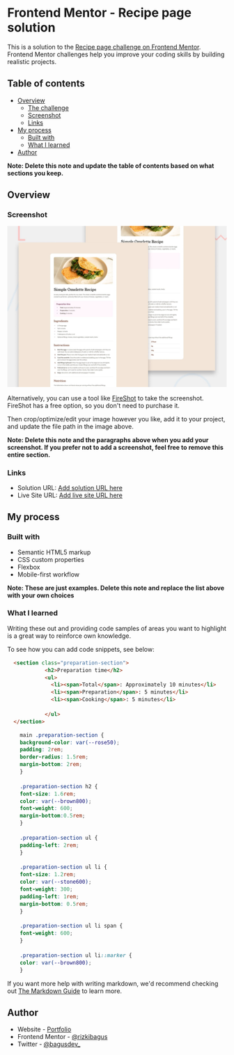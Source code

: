 # Frontend Mentor - Recipe page solution

This is a solution to the [Recipe page challenge on Frontend Mentor](https://www.frontendmentor.io/challenges/recipe-page-KiTsR8QQKm). Frontend Mentor challenges help you improve your coding skills by building realistic projects. 

## Table of contents

- [Overview](#overview)
  - [The challenge](#the-challenge)
  - [Screenshot](#screenshot)
  - [Links](#links)
- [My process](#my-process)
  - [Built with](#built-with)
  - [What I learned](#what-i-learned)
- [Author](#author)

**Note: Delete this note and update the table of contents based on what sections you keep.**

## Overview

### Screenshot

![](./preview.jpg)

Alternatively, you can use a tool like [FireShot](https://getfireshot.com/) to take the screenshot. FireShot has a free option, so you don't need to purchase it. 

Then crop/optimize/edit your image however you like, add it to your project, and update the file path in the image above.

**Note: Delete this note and the paragraphs above when you add your screenshot. If you prefer not to add a screenshot, feel free to remove this entire section.**

### Links

- Solution URL: [Add solution URL here](https://your-solution-url.com)
- Live Site URL: [Add live site URL here](https://your-live-site-url.com)

## My process

### Built with

- Semantic HTML5 markup
- CSS custom properties
- Flexbox
- Mobile-first workflow

**Note: These are just examples. Delete this note and replace the list above with your own choices**

### What I learned

Writing these out and providing code samples of areas you want to highlight is a great way to reinforce own knowledge.

To see how you can add code snippets, see below:

```html
  <section class="preparation-section">
            <h2>Preparation time</h2>
            <ul>
              <li><span>Total</span>: Approximately 10 minutes</li>
              <li><span>Preparation</span>: 5 minutes</li>
              <li><span>Cooking</span>: 5 minutes</li>
              
            </ul>
  </section>
```
```css
    main .preparation-section {
    background-color: var(--rose50);
    padding: 2rem;
    border-radius: 1.5rem;
    margin-bottom: 2rem;
    }

    .preparation-section h2 {
    font-size: 1.6rem;
    color: var(--brown800);
    font-weight: 600;
    margin-bottom:0.5rem;
    }

    .preparation-section ul {
    padding-left: 2rem;
    }

    .preparation-section ul li {
    font-size: 1.2rem;
    color: var(--stone600);
    font-weight: 300;
    padding-left: 1rem;
    margin-bottom: 0.5rem;
    }

    .preparation-section ul li span {
    font-weight: 600;
    }

    .preparation-section ul li::marker {
    color: var(--brown800);
    }
```
If you want more help with writing markdown, we'd recommend checking out [The Markdown Guide](https://www.markdownguide.org/) to learn more.

## Author

- Website - [Portfolio](https://rizkibagus.github.io/portfolio/)
- Frontend Mentor - [@rizkibagus](https://www.frontendmentor.io/profile/rizkibagus)
- Twitter - [@bagusdev_](https://www.twitter.com/bagusdev_)


